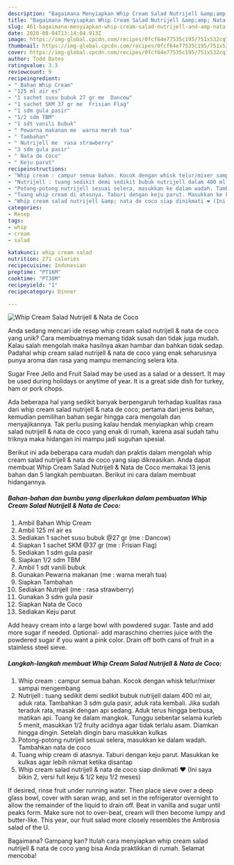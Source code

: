 ```yaml
---
description: "Bagaimana Menyiapkan Whip Cream Salad Nutrijell &amp;amp; Nata de Coco, Lezat"
title: "Bagaimana Menyiapkan Whip Cream Salad Nutrijell &amp;amp; Nata de Coco, Lezat"
slug: 461-bagaimana-menyiapkan-whip-cream-salad-nutrijell-and-amp-nata-de-coco-lezat
date: 2020-08-04T13:14:04.913Z
image: https://img-global.cpcdn.com/recipes/0fcf64e77535c195/751x532cq70/whip-cream-salad-nutrijell-nata-de-coco-foto-resep-utama.jpg
thumbnail: https://img-global.cpcdn.com/recipes/0fcf64e77535c195/751x532cq70/whip-cream-salad-nutrijell-nata-de-coco-foto-resep-utama.jpg
cover: https://img-global.cpcdn.com/recipes/0fcf64e77535c195/751x532cq70/whip-cream-salad-nutrijell-nata-de-coco-foto-resep-utama.jpg
author: Todd Bates
ratingvalue: 3.3
reviewcount: 9
recipeingredient:
- " Bahan Whip Cream"
- "125 ml air es"
- "1 sachet susu bubuk 27 gr me  Dancow"
- "1 sachet SKM 37 gr me  Frisian Flag"
- "1 sdm gula pasir"
- "1/2 sdm TBM"
- "1 sdt vanili bubuk"
- " Pewarna makanan me  warna merah tua"
- " Tambahan"
- " Nutrijell me  rasa strawberry"
- "3 sdm gula pasir"
- " Nata de Coco"
- " Keju parut"
recipeinstructions:
- "Whip cream : campur semua bahan. Kocok dengan whisk telur/mixer sampai mengembang"
- "Nutrijell : tuang sedikit demi sedikit bubuk nutrijell dalam 400 ml air, aduk rata. Tambahkan 3 sdm gula pasir, aduk rata kembali. Jika sudah teraduk rata, masak dengan api sedang. Aduk terus hingga berbusa, matikan api. Tuang ke dalam mangkok. Tunggu sebentar selama kurleb 5 menit, masukkan 1/2 fruity acidnya agar tidak terlalu asam. Diamkan hingga dingin. Setelah dingin baru masukkan kulkas"
- "Potong-potong nutrijell sesuai selera, masukkan ke dalam wadah. Tambahkan nata de coco"
- "Tuang whip cream di atasnya. Taburi dengan keju parut. Masukkan ke kulkas agar lebih nikmat ketika disantap"
- "Whip cream salad nutrijell &amp; nata de coco siap dinikmati ❤ (Ini saya bikin 2, versi full keju &amp; 1/2 keju 1/2 meses)"
categories:
- Resep
tags:
- whip
- cream
- salad

katakunci: whip cream salad 
nutrition: 271 calories
recipecuisine: Indonesian
preptime: "PT16M"
cooktime: "PT38M"
recipeyield: "1"
recipecategory: Dinner

---
```



![Whip Cream Salad Nutrijell &amp; Nata de Coco](https://img-global.cpcdn.com/recipes/0fcf64e77535c195/751x532cq70/whip-cream-salad-nutrijell-nata-de-coco-foto-resep-utama.jpg)

Anda sedang mencari ide resep whip cream salad nutrijell &amp; nata de coco yang unik? Cara membuatnya memang tidak susah dan tidak juga mudah. Kalau salah mengolah maka hasilnya akan hambar dan bahkan tidak sedap. Padahal whip cream salad nutrijell &amp; nata de coco yang enak seharusnya punya aroma dan rasa yang mampu memancing selera kita.

Sugar Free Jello and Fruit Salad may be used as a salad or a dessert. It may be used during holidays or anytime of year. It is a great side dish for turkey, ham or pork chops.

Ada beberapa hal yang sedikit banyak berpengaruh terhadap kualitas rasa dari whip cream salad nutrijell &amp; nata de coco, pertama dari jenis bahan, kemudian pemilihan bahan segar hingga cara mengolah dan menyajikannya. Tak perlu pusing kalau hendak menyiapkan whip cream salad nutrijell &amp; nata de coco yang enak di rumah, karena asal sudah tahu triknya maka hidangan ini mampu jadi suguhan spesial.


Berikut ini ada beberapa cara mudah dan praktis dalam mengolah whip cream salad nutrijell &amp; nata de coco yang siap dikreasikan. Anda dapat membuat Whip Cream Salad Nutrijell &amp; Nata de Coco memakai 13 jenis bahan dan 5 langkah pembuatan. Berikut ini cara dalam membuat hidangannya.

<!--inarticleads1-->

##### Bahan-bahan dan bumbu yang diperlukan dalam pembuatan Whip Cream Salad Nutrijell &amp; Nata de Coco:

1. Ambil  Bahan Whip Cream
1. Ambil 125 ml air es
1. Sediakan 1 sachet susu bubuk @27 gr (me : Dancow)
1. Siapkan 1 sachet SKM @37 gr (me : Frisian Flag)
1. Sediakan 1 sdm gula pasir
1. Siapkan 1/2 sdm TBM
1. Ambil 1 sdt vanili bubuk
1. Gunakan  Pewarna makanan (me : warna merah tua)
1. Siapkan  Tambahan
1. Sediakan  Nutrijell (me : rasa strawberry)
1. Gunakan 3 sdm gula pasir
1. Siapkan  Nata de Coco
1. Sediakan  Keju parut


Add heavy cream into a large bowl with powdered sugar. Taste and add more sugar if needed. Optional- add maraschino cherries juice with the powdered sugar if you want a pink color. Drain off both cans of fruit in a stainless steel sieve. 

<!--inarticleads2-->

##### Langkah-langkah membuat Whip Cream Salad Nutrijell &amp; Nata de Coco:

1. Whip cream : campur semua bahan. Kocok dengan whisk telur/mixer sampai mengembang
1. Nutrijell : tuang sedikit demi sedikit bubuk nutrijell dalam 400 ml air, aduk rata. Tambahkan 3 sdm gula pasir, aduk rata kembali. Jika sudah teraduk rata, masak dengan api sedang. Aduk terus hingga berbusa, matikan api. Tuang ke dalam mangkok. Tunggu sebentar selama kurleb 5 menit, masukkan 1/2 fruity acidnya agar tidak terlalu asam. Diamkan hingga dingin. Setelah dingin baru masukkan kulkas
1. Potong-potong nutrijell sesuai selera, masukkan ke dalam wadah. Tambahkan nata de coco
1. Tuang whip cream di atasnya. Taburi dengan keju parut. Masukkan ke kulkas agar lebih nikmat ketika disantap
1. Whip cream salad nutrijell &amp; nata de coco siap dinikmati ❤ (Ini saya bikin 2, versi full keju &amp; 1/2 keju 1/2 meses)


If desired, rinse fruit under running water. Then place sieve over a deep glass bowl, cover with saran wrap, and set in the refrigerator overnight to allow the remainder of the liquid to drain off. Beat in vanilla and sugar until peaks form. Make sure not to over-beat, cream will then become lumpy and butter-like. This year, our fruit salad more closely resembles the Ambrosia salad of the U. 

Bagaimana? Gampang kan? Itulah cara menyiapkan whip cream salad nutrijell &amp; nata de coco yang bisa Anda praktikkan di rumah. Selamat mencoba!
